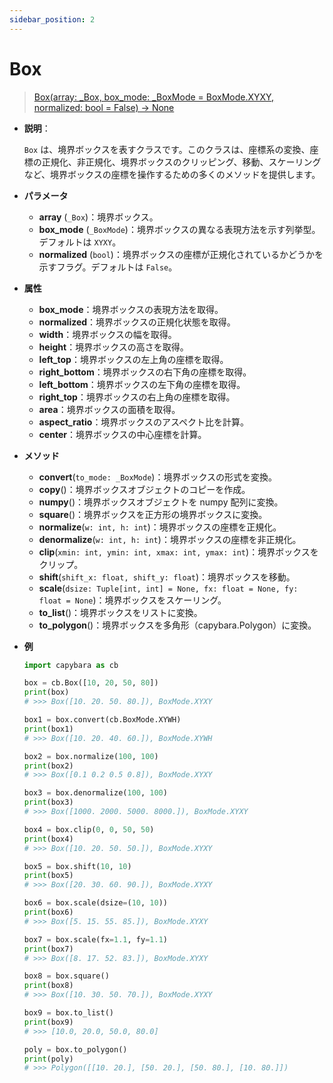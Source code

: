 ```yaml
---
sidebar_position: 2
---
```


# Box

> [Box(array: \_Box, box_mode: \_BoxMode = BoxMode.XYXY, normalized: bool = False) -> None](https://github.com/DocsaidLab/Capybara/blob/975d62fba4f76db59e715c220f7a2af5ad8d050e/capybara/structures/boxes.py#L101)

- **説明**：

  `Box` は、境界ボックスを表すクラスです。このクラスは、座標系の変換、座標の正規化、非正規化、境界ボックスのクリッピング、移動、スケーリングなど、境界ボックスの座標を操作するための多くのメソッドを提供します。

- **パラメータ**

  - **array** (`_Box`)：境界ボックス。
  - **box_mode** (`_BoxMode`)：境界ボックスの異なる表現方法を示す列挙型。デフォルトは `XYXY`。
  - **normalized** (`bool`)：境界ボックスの座標が正規化されているかどうかを示すフラグ。デフォルトは `False`。

- **属性**

  - **box_mode**：境界ボックスの表現方法を取得。
  - **normalized**：境界ボックスの正規化状態を取得。
  - **width**：境界ボックスの幅を取得。
  - **height**：境界ボックスの高さを取得。
  - **left_top**：境界ボックスの左上角の座標を取得。
  - **right_bottom**：境界ボックスの右下角の座標を取得。
  - **left_bottom**：境界ボックスの左下角の座標を取得。
  - **right_top**：境界ボックスの右上角の座標を取得。
  - **area**：境界ボックスの面積を取得。
  - **aspect_ratio**：境界ボックスのアスペクト比を計算。
  - **center**：境界ボックスの中心座標を計算。

- **メソッド**

  - **convert**(`to_mode: _BoxMode`)：境界ボックスの形式を変換。
  - **copy**()：境界ボックスオブジェクトのコピーを作成。
  - **numpy**()：境界ボックスオブジェクトを numpy 配列に変換。
  - **square**()：境界ボックスを正方形の境界ボックスに変換。
  - **normalize**(`w: int, h: int`)：境界ボックスの座標を正規化。
  - **denormalize**(`w: int, h: int`)：境界ボックスの座標を非正規化。
  - **clip**(`xmin: int, ymin: int, xmax: int, ymax: int`)：境界ボックスをクリップ。
  - **shift**(`shift_x: float, shift_y: float`)：境界ボックスを移動。
  - **scale**(`dsize: Tuple[int, int] = None, fx: float = None, fy: float = None`)：境界ボックスをスケーリング。
  - **to_list**()：境界ボックスをリストに変換。
  - **to_polygon**()：境界ボックスを多角形（capybara.Polygon）に変換。

- **例**

  ```python
  import capybara as cb

  box = cb.Box([10, 20, 50, 80])
  print(box)
  # >>> Box([10. 20. 50. 80.]), BoxMode.XYXY

  box1 = box.convert(cb.BoxMode.XYWH)
  print(box1)
  # >>> Box([10. 20. 40. 60.]), BoxMode.XYWH

  box2 = box.normalize(100, 100)
  print(box2)
  # >>> Box([0.1 0.2 0.5 0.8]), BoxMode.XYXY

  box3 = box.denormalize(100, 100)
  print(box3)
  # >>> Box([1000. 2000. 5000. 8000.]), BoxMode.XYXY

  box4 = box.clip(0, 0, 50, 50)
  print(box4)
  # >>> Box([10. 20. 50. 50.]), BoxMode.XYXY

  box5 = box.shift(10, 10)
  print(box5)
  # >>> Box([20. 30. 60. 90.]), BoxMode.XYXY

  box6 = box.scale(dsize=(10, 10))
  print(box6)
  # >>> Box([5. 15. 55. 85.]), BoxMode.XYXY

  box7 = box.scale(fx=1.1, fy=1.1)
  print(box7)
  # >>> Box([8. 17. 52. 83.]), BoxMode.XYXY

  box8 = box.square()
  print(box8)
  # >>> Box([10. 30. 50. 70.]), BoxMode.XYXY

  box9 = box.to_list()
  print(box9)
  # >>> [10.0, 20.0, 50.0, 80.0]

  poly = box.to_polygon()
  print(poly)
  # >>> Polygon([[10. 20.], [50. 20.], [50. 80.], [10. 80.]])
  ```
